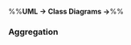 <link rel="stylesheet" href="{{baseUrl}}/css/textbook.css">

<div class="website-content">

%%**UML &rarr; Class Diagrams &rarr;**%%

### Aggregation

<div id="main">

<include src="./what/embed.md" />

</div>
</div>
